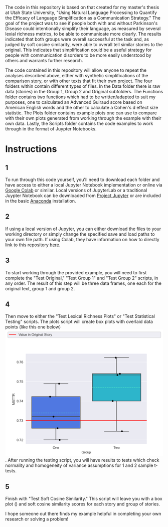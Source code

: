 The code in this repository is based on that created for my master's thesis at Utah State University, "Using Natural Language Processing to Quantify the Efficacy of Language Simplification as a Communication Strategy."  The goal of the project was to see if people both with and without Parkinson's Disease could intentionally simplify their language, as measured by several lexial richness metrics, to be able to communicate more clearly.  The results indicated that both groups were overall successful at the task and, as judged by soft cosine similarity, were able to overall tell similar stories to the original.  This indicates that simplification could be a useful strategy for people with communication disorders to be more easily understood by others and warrants further research.

The code contained in this repository will allow anyone to repeat the analyses described above, either with synthetic simplifications of the comparison story, or with other texts that fit their own project.  The four folders within contain different types of files.  In the Data folder there is raw data (stories) in the Group 1, Group 2 and Original subfolders.  The Functions folder contains two functions which had to be written/adapted to suit my purposes, one to calculated an Advanced Guiraud score based on American English words and the other to calculate a Cohen's d effect size statistic.  The Plots folder contains example plots one can use to compare with their own plots generated from working through the example with their own data.  Lastly, the Scripts folder contains the code examples to work through in the format of Juypter Notebooks.

# Instructions

## 1 
To run through this code yourself, you'll need to download each folder and have access to either a local Jupyter Notebook implementation or online via [Google Colab](https://colab.research.google.com/) or similar.  Local versions of JupyterLab or a traditional Juypter Notebook can be downloaded from [Project Jupyter](https://jupyter.org/) or are included in the basic [Anaconda](https://www.anaconda.com/) installation.  

## 2 
If using a local version of Jupyter, you can either download the files to your working directory or simply change the specified save and load paths to your own file path.  If using Colab, they have information on how to directly link to this repository [here](https://colab.research.google.com/github/googlecolab/colabtools/blob/main/notebooks/colab-github-demo.ipynb).

## 3 
To start working through the provided example, you will need to first complete the "Test Original," "Test Group 1" and "Test Group 2" scripts, in any order.  The result of this step will be three data frames, one each for the original text, group 1 and group 2.

## 4 
Then move to either the "Test Lexical Richness Plots" or "Test Statistical Testing" scripts.  The plots script will create box plots with overlaid data points (like this one below) ![box plot with points](https://github.com/bcnalley/lexical-simplification-nlp/blob/main/Plots/MSTTR_boxplot_points.png?raw=true).  After running the testing script, you will have results to tests which check normality and homogeneity of variance assumptions for 1 and 2 sample t-tests.

## 5 
Finish with "Test Soft Cosine Similarity."  This script will leave you with a box plot () and soft cosine similarity scores for each story and group of stories.


I hope someone out there finds my example helpful in completing your own research or solving a problem!
